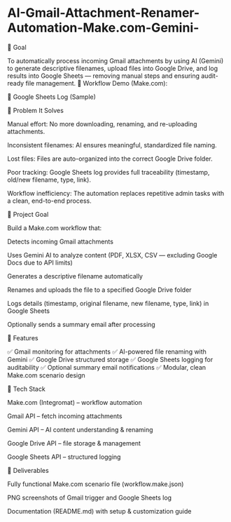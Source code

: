 # AI-Gmail-Attachment-Renamer-Automation-Make.com-Gemini-

🔹 Goal

To automatically process incoming Gmail attachments by using AI (Gemini) to generate descriptive filenames, upload files into Google Drive, and log results into Google Sheets — removing manual steps and ensuring audit-ready file management.
🔗 Workflow Demo (Make.com): 

🔗 Google Sheets Log (Sample)

🔹 Problem It Solves

Manual effort: No more downloading, renaming, and re-uploading attachments.

Inconsistent filenames: AI ensures meaningful, standardized file naming.

Lost files: Files are auto-organized into the correct Google Drive folder.

Poor tracking: Google Sheets log provides full traceability (timestamp, old/new filename, type, link).

Workflow inefficiency: The automation replaces repetitive admin tasks with a clean, end-to-end process.

🔹 Project Goal

Build a Make.com workflow that:

Detects incoming Gmail attachments

Uses Gemini AI to analyze content (PDF, XLSX, CSV — excluding Google Docs due to API limits)

Generates a descriptive filename automatically

Renames and uploads the file to a specified Google Drive folder

Logs details (timestamp, original filename, new filename, type, link) in Google Sheets

Optionally sends a summary email after processing

🔹 Features

✅ Gmail monitoring for attachments
✅ AI-powered file renaming with Gemini
✅ Google Drive structured storage
✅ Google Sheets logging for auditability
✅ Optional summary email notifications
✅ Modular, clean Make.com scenario design

🔹 Tech Stack

Make.com (Integromat) – workflow automation

Gmail API – fetch incoming attachments

Gemini API – AI content understanding & renaming

Google Drive API – file storage & management

Google Sheets API – structured logging

🔹 Deliverables

Fully functional Make.com scenario file (workflow.make.json)

PNG screenshots of Gmail trigger and Google Sheets log

Documentation (README.md) with setup & customization guide
